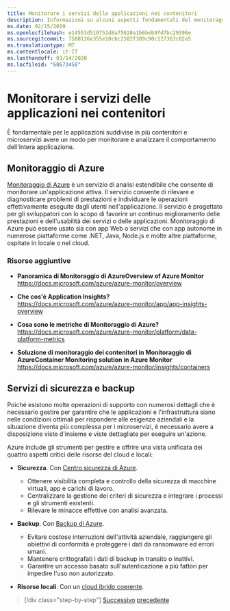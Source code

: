 ```yaml
---
title: Monitorare i servizi delle applicazioni nei contenitori
description: Informazioni su alcuni aspetti fondamentali del monitoraggio delle architetture dei contenitori
ms.date: 02/15/2019
ms.openlocfilehash: e14553d510751d8a75020a1b6beb9fd7bc29596e
ms.sourcegitcommit: 7588136e355e10cbc2582f389c90c127363c02a5
ms.translationtype: MT
ms.contentlocale: it-IT
ms.lasthandoff: 03/14/2020
ms.locfileid: "68673458"
---
```

# <a name="monitor-containerized-application-services"></a>Monitorare i servizi delle applicazioni nei contenitori

È fondamentale per le applicazioni suddivise in più contenitori e microservizi avere un modo per monitorare e analizzare il comportamento dell'intera applicazione.

## <a name="azure-monitor"></a>Monitoraggio di Azure

[Monitoraggio di Azure](https://azure.microsoft.com/services/monitor/) è un servizio di analisi estendibile che consente di monitorare un'applicazione attiva. Il servizio consente di rilevare e diagnosticare problemi di prestazioni e individuare le operazioni effettivamente eseguite dagli utenti nell'applicazione. Il servizio è progettato per gli sviluppatori con lo scopo di favorire un continuo miglioramento delle prestazioni e dell'usabilità dei servizi o delle applicazioni. Monitoraggio di Azure può essere usato sia con app Web o servizi che con app autonome in numerose piattaforme come .NET, Java, Node.js e molte altre piattaforme, ospitate in locale o nel cloud.

### <a name="additional-resources"></a>Risorse aggiuntive

- **Panoramica di Monitoraggio di AzureOverview of Azure Monitor** \
  <https://docs.microsoft.com/azure/azure-monitor/overview>

- **Che cos'è Application Insights?** \
  <https://docs.microsoft.com/azure/azure-monitor/app/app-insights-overview>

- **Cosa sono le metriche di Monitoraggio di Azure?** \
  <https://docs.microsoft.com/azure/azure-monitor/platform/data-platform-metrics>

- **Soluzione di monitoraggio dei contenitori in Monitoraggio di AzureContainer Monitoring solution in Azure Monitor** \
  <https://docs.microsoft.com/azure/azure-monitor/insights/containers>

## <a name="security-and-backup-services"></a>Servizi di sicurezza e backup

Poiché esistono molte operazioni di supporto con numerosi dettagli che è necessario gestire per garantire che le applicazioni e l'infrastruttura siano nelle condizioni ottimali per rispondere alle esigenze aziendali e la situazione diventa più complessa per i microservizi, è necessario avere a disposizione viste d'insieme e viste dettagliate per eseguire un'azione.

Azure include gli strumenti per gestire e offrire una vista unificata dei quattro aspetti critici delle risorse del cloud e locali:

- **Sicurezza**. Con [Centro sicurezza di Azure](https://azure.microsoft.com/services/security-center/).
  - Ottenere visibilità completa e controllo della sicurezza di macchine virtuali, app e carichi di lavoro.
  - Centralizzare la gestione dei criteri di sicurezza e integrare i processi e gli strumenti esistenti.
  - Rilevare le minacce effettive con analisi avanzata.

- **Backup**. Con [Backup di Azure](https://azure.microsoft.com/services/backup/).
  - Evitare costose interruzioni dell'attività aziendale, raggiungere gli obiettivi di conformità e proteggere i dati da ransomware ed errori umani.
  - Mantenere crittografati i dati di backup in transito o inattivi.
  - Garantire un accesso basato sull'autenticazione a più fattori per impedire l'uso non autorizzato.

- **Risorse locali**. Con un [cloud ibrido coerente](https://azure.microsoft.com/resources/truly-consistent-hybrid-cloud-with-microsoft-azure/).

>[!div class="step-by-step"]
>[Successivo](manage-production-docker-environments.md)
>[precedente](../key-takeaways/index.md)
